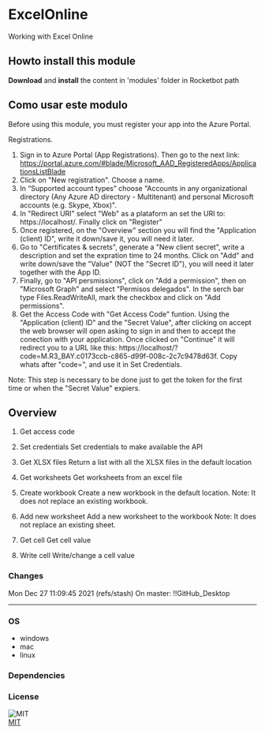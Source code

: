 



# ExcelOnline
  
Working with Excel Online  

## Howto install this module
  
__Download__ and __install__ the content in 'modules' folder in Rocketbot path  


## Como usar este modulo

Before using this module, you must register your app into the Azure Portal.

Registrations.

1. Sign in to Azure Portal (App Registrations). Then go to the next link: https://portal.azure.com/#blade/Microsoft_AAD_RegisteredApps/ApplicationsListBlade
2. Click on "New registration". Choose a name.
3. In “Supported account types” choose "Accounts in any organizational directory (Any Azure AD directory - Multitenant) and personal Microsoft accounts (e.g. Skype, Xbox)".
4. In "Redirect URI" select "Web" as a plataform an set the URI to: https://localhost/. Finally click on "Register"
5. Once registered, on the "Overview" section you will find the "Application (client) ID", write it down/save it, you will need it later.
6. Go to "Certificates & secrets", generate a "New client secret", write a description and set the expration time to 24 months. Click on "Add" and write down/save the "Value" (NOT the "Secret ID"), you will need it later together with the App ID.
7. Finally, go to "API persmissions", click on "Add a permission", then on "Microsoft Graph" and select "Permisos delegados". In the serch bar type Files.ReadWriteAll, mark the checkbox and click on "Add permissions".
8. Get the Access Code with "Get Access Code" funtion. Using the "Application (client) ID" and the "Secret Value", after clicking on accept the web browser will open asking to sign in and then to accept the conection with your application. Once clicked on "Continue" it will redirect you to a URL like this: https://localhost/?code=M.R3_BAY.c0173ccb-c865-d99f-008c-2c7c9478d63f. Copy whats after "code=", and use it in Set Credentials.

Note: This step is necessary to be done just to get the token for the first time or when the "Secret Value" expiers. 

## Overview


1. Get access code


2. Set credentials
Set credentials to make available the API

3. Get XLSX files
Return a list with all the XLSX files in the default location

4. Get worksheets
Get worksheets from an excel file

5. Create workbook
Create a new workbook in the default location. 
Note: It does not replace an existing workbook.

6. Add new worksheet
Add a new worksheet to the workbook
Note: It does not replace an existing sheet.

7. Get cell
Get cell value

8. Write cell
Write/change a cell value

### Changes
Mon Dec 27 11:09:45 2021  (refs/stash) On master: !!GitHub_Desktop<master>

----
### OS

- windows
- mac
- linux

### Dependencies

### License
  
![MIT](https://camo.githubusercontent.com/107590fac8cbd65071396bb4d04040f76cde5bde/687474703a2f2f696d672e736869656c64732e696f2f3a6c6963656e73652d6d69742d626c75652e7376673f7374796c653d666c61742d737175617265)  
[MIT](http://opensource.org/licenses/mit-license.ph)